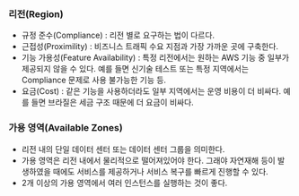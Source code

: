 ### 리전(Region)
- 규정 준수(Compliance) : 리전 별로 요구하는 법이 다르다.
- 근접성(Proximility) : 비즈니스 트래픽 수요 지점과 가장 가까운 곳에 구축한다.
- 기능 가용성(Feature Availability) : 특정 리전에서는 원하는 AWS 기능 중 일부가 제공되지 않을 수 있다. 예를 들면 신기술 테스트 또는 특정 지역에서는 Compliance 문제로 사용 불가능한 기능 등.
- 요금(Cost) : 같은 기능을 사용하더라도 일부 지역에서는 운영 비용이 더 비싸다. 예를 들면 브라질은 세금 구조 때문에 더 요금이 비싸다.

### 가용 영역(Available Zones)
- 리전 내의 단일 데이터 센터 또는 데이터 센터 그룹을 의미한다.
- 가용 영역은 리전 내에서 물리적으로 떨어져있어야 한다. 그래야 자연재해 등이 발생하였을 때에도 서비스를 제공하거나 서비스 복구를 빠르게 진행할 수 있다.
- 2개 이상의 가용 영역에서 여러 인스턴스를 실행하는 것이 좋다.



